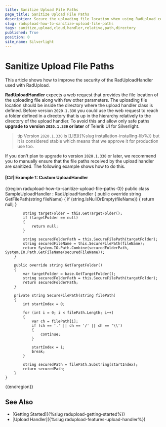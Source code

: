 ```yaml
---
title: Sanitize Upload File Paths
page_title: Sanitize Upload File Paths
description: Secure the uploading file location when using RadUpload control and RadUploadHandler.
slug: radupload-how-to-sanitize-upload-file-paths
tags: sanitize,upload,cloud,handler,relative,path,directory
published: True
position: 0
site_name: Silverlight
---
```


# Sanitize Upload File Paths

This article shows how to improve the security of the RadUploadHandler used with RadUpload. 

__RadUploadHandler__ expects a web request that provides the file location of the uploading file along with few other parameters. The uploading file location should be inside the directory where the upload handler class is defined. Before version `2020.1.330` you could use the web request to reach a folder defined in a directory that is up in the hierarchy relatively to the directory of the upload handler. To avoid this and allow only safe paths __upgrade to version `2020.1.330` or later__ of Telerik UI for Silverlight.

>tip Version `2020.1.330` is [LIB]({%slug installation-installing-lib%}) but it is considered stable which means that we approve it for production use too.

If you don't plan to upgrade to version `2020.1.330` or later, we recommend you to manually ensure that the file paths received by the upload handler are sanitized. The following example shows how to do this.

#### __[C#] Example 1: Custom UploadHandler__
{{region radupload-how-to-sanitize-upload-file-paths-0}}
	public class SampleUploadHandler : RadUploadHandler
	{
		public override string GetFilePath(string fileName)
		{
			if (string.IsNullOrEmpty(fileName))
			{
				return null;
			}

			string targetFolder = this.GetTargetFolder();
			if (targetFolder == null)
			{
				return null;
			}

			string securedFolderPath = this.SecureFilePath(targetFolder);
			string securedFileName = this.SecureFilePath(fileName);
			return System.IO.Path.Combine(securedFolderPath, System.IO.Path.GetFileName(securedFileName));
		}

		public override string GetTargetFolder()
		{
			var targetFolder = base.GetTargetFolder();
			string securedFolderPath = this.SecureFilePath(targetFolder);
			return securedFolderPath;
		}

		private string SecureFilePath(string filePath)
		{
			int startIndex = 0;

			for (int i = 0; i < filePath.Length; i++)
			{
				var ch = filePath[i];
				if (ch == '.' || ch == '/' || ch == '\\')
				{
					continue;
				}

				startIndex = i;
				break;
			}

			string securedPath = filePath.Substring(startIndex);
			return securedPath;
		}
	}
{{endregion}}

## See Also
 * [Getting Started]({%slug radupload-getting-started%})
 * [Upload Handler]({%slug radupload-features-upload-handler%})

